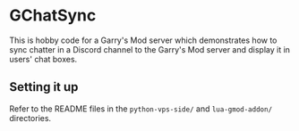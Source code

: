 # GChatSync

This is hobby code for a Garry's Mod server which demonstrates how to sync chatter in a Discord channel to the Garry's Mod server and display it in users' chat boxes.

## Setting it up
Refer to the README files in the `python-vps-side/` and `lua-gmod-addon/` directories.

